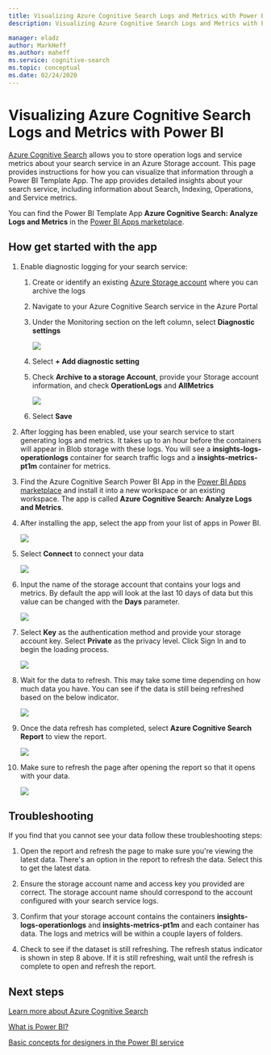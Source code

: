 ```yaml
---
title: Visualizing Azure Cognitive Search Logs and Metrics with Power BI
description: Visualizing Azure Cognitive Search Logs and Metrics with Power BI

manager: eladz
author: MarkHeff
ms.author: maheff
ms.service: cognitive-search
ms.topic: conceptual
ms.date: 02/24/2020
---
```


# Visualizing Azure Cognitive Search Logs and Metrics with Power BI
[Azure Cognitive Search](https://docs.microsoft.com/azure/search/search-what-is-azure-search) allows you to store operation logs and service metrics about your search service in an Azure Storage account. This page provides instructions for how you can visualize that information through a Power BI Template App. The app provides detailed insights about your search service, including information about Search, Indexing, Operations, and Service metrics.

You can find the Power BI Template App **Azure Cognitive Search: Analyze Logs and Metrics** in the [Power BI Apps marketplace](https://appsource.microsoft.com/marketplace/apps).

## How get started with the app
1. Enable diagnostic logging for your search service:
    1. Create or identify an existing [Azure Storage account](https://docs.microsoft.com/azure/storage/common/storage-quickstart-create-account) where you can archive the logs
    1. Navigate to your Azure Cognitive Search service in the Azure Portal
    1. Under the Monitoring section on the left column, select **Diagnostic settings**

        ![](media/search-monitor-logs-powerbi/diagnostic-settings.png)

    1. Select **+ Add diagnostic setting**
    1. Check **Archive to a storage Account**, provide your Storage account information, and check **OperationLogs** and **AllMetrics**

        ![](media/search-monitor-logs-powerbi/add-diagnostic-setting.png)
    1. Select **Save**

1. After logging has been enabled, use your search service to start generating logs and metrics. It takes up to an hour before the containers will appear in Blob storage with these logs. You will see a **insights-logs-operationlogs** container for search traffic logs and a **insights-metrics-pt1m** container for metrics.

1. Find the Azure Cognitive Search Power BI App in the [Power BI Apps marketplace](https://appsource.microsoft.com/marketplace/apps) and install it into a new workspace or an existing workspace. The app is called **Azure Cognitive Search: Analyze Logs and Metrics**.

1. After installing the app, select the app from your list of apps in Power BI.

    ![](media/search-monitor-logs-powerbi/azure-search-app.png)

1. Select **Connect** to connect your data

    ![](media/search-monitor-logs-powerbi/get-started-with-new-app.png)

1. Input the name of the storage account that contains your logs and metrics. By default the app will look at the last 10 days of data but this value can be changed with the **Days** parameter.

    ![](media/search-monitor-logs-powerbi/connect-to-storage-account.png)

1. Select **Key** as the authentication method and provide your storage account key. Select **Private** as the privacy level. Click Sign In and to begin the loading process.

    ![](media/search-monitor-logs-powerbi/connect-to-storage-account-step-two.png)

1. Wait for the data to refresh. This may take some time depending on how much data you have. You can see if the data is still being refreshed based on the below indicator.

    ![](media/search-monitor-logs-powerbi/workspace-view-refreshing.png)

1. Once the data refresh has completed, select **Azure Cognitive Search Report** to view the report.

    ![](media/search-monitor-logs-powerbi/workspace-view-select-report.png)

1. Make sure to refresh the page after opening the report so that it opens with your data.

    ![](media/search-monitor-logs-powerbi/Search.png)

## Troubleshooting
If you find that you cannot see your data follow these troubleshooting steps:

1. Open the report and refresh the page to make sure you're viewing the latest data. There's an option in the report to refresh the data. Select this to get the latest data.

1. Ensure the storage account name and access key you provided are correct. The storage account name should correspond to the account configured with your search service logs.

1. Confirm that your storage account contains the  containers **insights-logs-operationlogs** and **insights-metrics-pt1m** and each container has data. The logs and metrics will be within a couple layers of folders.

1. Check to see if the dataset is still refreshing. The refresh status indicator is shown in step 8 above. If it is still refreshing, wait until the refresh is complete to open and refresh the report.

## Next steps
[Learn more about Azure Cognitive Search](https://docs.microsoft.com/azure/search/)

[What is Power BI?](https://docs.microsoft.com/power-bi/fundamentals/power-bi-overview)

[Basic concepts for designers in the Power BI service](https://docs.microsoft.com/power-bi/service-basic-concepts)